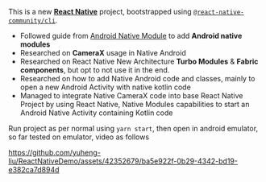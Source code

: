 This is a new [**React Native**](https://reactnative.dev) project, bootstrapped using [`@react-native-community/cli`](https://github.com/react-native-community/cli).

* Followed guide from [Android Native Module](https://reactnative.dev/docs/native-modules-android) to add **Android native modules**
* Researched on **CameraX** usage in Native Android
* Researched on React Native New Architecture **Turbo Modules** & **Fabric components**, but opt to not use it in the end.
* Researched on how to add Native Android code and classes, mainly to open a new Android Activity with native kotlin code
* Managed to integrate Native CameraX code into base React Native Project by using React Native, Native Modules capabilities to start an Android Native Activity containing Kotlin code

Run project as per normal using `yarn start`, then open in android emulator, so far tested on emulator, video as follows


https://github.com/yuheng-liu/ReactNativeDemo/assets/42352679/ba5e922f-0b29-4342-bd19-e382ca7d894d

